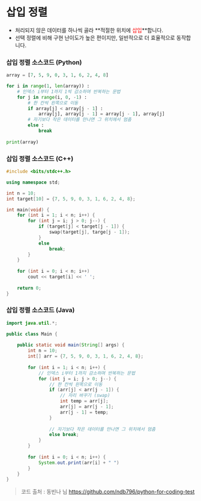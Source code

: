 # 삽입 정렬

- 처리되지 않은 데이터를 하나씩 골라 **적절한 위치에 <span style="color : red">삽입</span>**합니다.
- 선택 정렬에 비해 구현 난이도가 높은 편이지만, 일반적으로 더 효율적으로 동작합니다. 

### 삽입 정렬 소스코드 (Python)

```python
array = [7, 5, 9, 0, 3, 1, 6, 2, 4, 8]

for i in range(1, len(array)) :
    # 인덱스 i부터 1까지 1씩 감소하며 반복하는 문법
    for j in range(i, 0, -1) :
        # 한 칸씩 왼쪽으로 이동
        if array[j] < array[j - 1] :
            array[j], array[j - 1] = array[j - 1], array[j]
        # 자기보다 작은 데이터를 만나면 그 위치에서 멈춤
        else :
            break
            
print(array)
```

### 삽입 정렬 소스코드 (C++)

```c++
#include <bits/stdc++.h>

using namespace std;

int n = 10;
int target[10] = {7, 5, 9, 0, 3, 1, 6, 2, 4, 8};

int main(void) {
    for (int i = 1; i < n; i++) {
        for (int j = i; j > 0; j--) {
            if (target[j] < target[j - 1]) {
                swap(target[j], targe[j - 1]);
            }
            else
                break;
        }
    }
    
    for (int i = 0; i < n; i++)
        cout << target[i] << ' ';
    
    return 0;
}
```

### 삽입 정렬 소스코드 (Java)

```java
import java.util.*;

public class Main {
    
    public static void main(String[] args) {
        int n = 10;
        int[] arr = {7, 5, 9, 0, 3, 1, 6, 2, 4, 8};
        
        for (int i = 1; i < n; i++) {
            // 인덱스 i부터 1까지 감소하며 반복하는 문법
            for (int j = i; j > 0; j--) {
                // 한 칸씩 왼쪽으로 이동
                if (arr[j] < arr[j - 1]) {
                    // 자리 바꾸기 (swap)
                    int temp = arr[j];
                    arr[j] = arr[j - 1];
                    arr[j - 1] = temp;
                }
                
                // 자기보다 작은 데이터를 만나면 그 위치에서 멈춤
                else break;
            }
        }
        
        for (int i = 0; i < n; i++) {
            System.out.print(arr[i] + " ")
        }
    }
}
```

> 코드 출처 : 동빈나 님 https://github.com/ndb796/python-for-coding-test